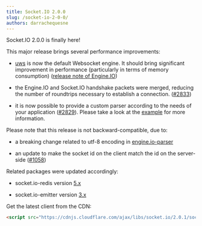 ```yaml
---
title: Socket.IO 2.0.0
slug: /socket-io-2-0-0/
authors: darrachequesne
---
```


Socket.IO 2.0.0 is finally here!

<!--truncate-->

This major release brings several performance improvements:

- [uws](https://github.com/uWebSockets/uWebSockets) is now the default Websocket engine. It should bring significant improvement in performance (particularly in terms of memory consumption) ([release note of Engine.IO](https://github.com/socketio/engine.io/releases/tag/2.0.0))

- the Engine.IO and Socket.IO handshake packets were merged, reducing the number of roundtrips necessary to establish a connection. ([#2833](https://github.com/socketio/socket.io/pull/2833))

- it is now possible to provide a custom parser according to the needs of your application ([#2829](https://github.com/socketio/socket.io/pull/2829)). Please take a look at the [example](https://github.com/socketio/socket.io/tree/master/examples/custom-parsers) for more information.

Please note that this release is not backward-compatible, due to:

- a breaking change related to utf-8 encoding in [engine.io-parser](https://github.com/socketio/engine.io-parser/pull/81)

- an update to make the socket id on the client match the id on the server-side ([#1058](https://github.com/socketio/socket.io-client/pull/1058))

Related packages were updated accordingly:

- socket.io-redis version [5.x](https://github.com/socketio/socket.io-redis/releases/tag/5.0.0)

- socket.io-emitter version [3.x](https://github.com/socketio/socket.io-emitter/releases/tag/3.0.0)

Get the latest client from the CDN:

```html
<script src="https://cdnjs.cloudflare.com/ajax/libs/socket.io/2.0.1/socket.io.js"></script>
```
